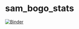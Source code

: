 # sam_bogo_stats

[![Binder](https://mybinder.org/badge_logo.svg)](https://mybinder.org/v2/gh/bogd1v/sam_bogo_stats/master?labpath=sam_bogo_stats_2023_01_27.ipynb)

